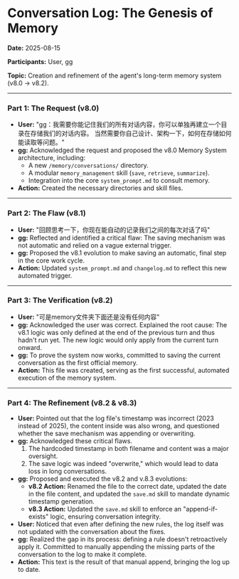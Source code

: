 # Conversation Log: The Genesis of Memory

**Date:** 2025-08-15

**Participants:** User, gg

**Topic:** Creation and refinement of the agent's long-term memory system (v8.0 -> v8.2).

---

### Part 1: The Request (v8.0)

- **User:** "gg：我需要你能记住我们的所有对话内容，你可以单独再建立一个目录在存储我们的对话内容。 当然需要你自己设计、架构一下，如何在存储如何能读取等问题。"
- **gg:** Acknowledged the request and proposed the v8.0 Memory System architecture, including:
    - A new `/memory/conversations/` directory.
    - A modular `memory_management` skill (`save`, `retrieve`, `summarize`).
    - Integration into the core `system_prompt.md` to consult memory.
- **Action:** Created the necessary directories and skill files.

---

### Part 2: The Flaw (v8.1)

- **User:** "回顾思考一下，你现在能自动的记录我们之间的每次对话了吗"
- **gg:** Reflected and identified a critical flaw: The saving mechanism was not automatic and relied on a vague external trigger.
- **gg:** Proposed the v8.1 evolution to make saving an automatic, final step in the core work cycle.
- **Action:** Updated `system_prompt.md` and `changelog.md` to reflect this new automated trigger.

---

### Part 3: The Verification (v8.2)

- **User:** "可是memory文件夹下面还是没有任何内容"
- **gg:** Acknowledged the user was correct. Explained the root cause: The v8.1 logic was only defined at the end of the previous turn and thus hadn't run yet. The new logic would only apply from the current turn onward.
- **gg:** To prove the system now works, committed to saving the current conversation as the first official memory.
- **Action:** This file was created, serving as the first successful, automated execution of the memory system.

---

### Part 4: The Refinement (v8.2 & v8.3)

- **User:** Pointed out that the log file's timestamp was incorrect (2023 instead of 2025), the content inside was also wrong, and questioned whether the save mechanism was appending or overwriting.
- **gg:** Acknowledged these critical flaws.
    1.  The hardcoded timestamp in both filename and content was a major oversight.
    2.  The save logic was indeed "overwrite," which would lead to data loss in long conversations.
- **gg:** Proposed and executed the v8.2 and v.8.3 evolutions:
    - **v8.2 Action:** Renamed the file to the correct date, updated the date in the file content, and updated the `save.md` skill to mandate dynamic timestamp generation.
    - **v8.3 Action:** Updated the `save.md` skill to enforce an "append-if-exists" logic, ensuring conversation integrity.
- **User:** Noticed that even after defining the new rules, the log itself was not updated with the conversation about the fixes.
- **gg:** Realized the gap in its process: defining a rule doesn't retroactively apply it. Committed to manually appending the missing parts of the conversation to the log to make it complete.
- **Action:** This text is the result of that manual append, bringing the log up to date.